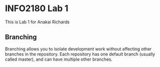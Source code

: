 # INFO2180 Lab 1

This is Lab 1 for Anakai Richards

## Branching

Branching allows you to isolate development work without affecting other branches in the repository. Each repository has one default branch (usually called master), and can have multiple other branches.

